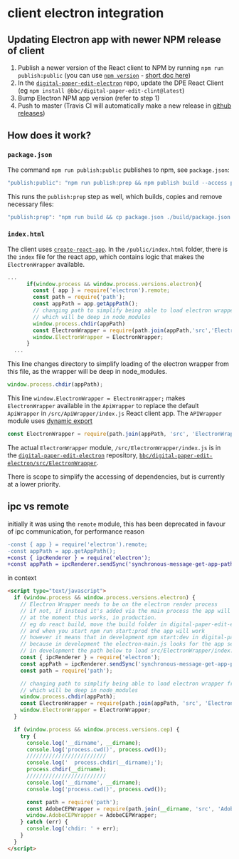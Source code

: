 # client electron integration

## Updating Electron app with newer NPM release of client

1. Publish a newer version of the React client to NPM by running `npm run publish:public`
   (you can use [`npm version`](https://docs.npmjs.com/cli/version) - [short doc here](https://github.com/bbc/react-transcript-editor/blob/master/docs/notes/2019-07-31-npm-tags.md))
2. In the [`digital-paper-edit-electron`](https://github.com/bbc/digital-paper-edit-electron/blob/master/package.json) repo, update the DPE React Client (eg `npm install @bbc/digital-paper-edit-clint@latest`)
3. Bump Electron NPM app version (refer to step 1)
4. Push to master (Travis CI will automatically make a new release in [github releases](https://github.com/bbc/digital-paper-edit-electron/releases/))

## How does it work?

### `package.json`

The command `npm run publish:public` publishes to npm, see `package.json`:

```js
"publish:public": "npm run publish:prep && npm publish build --access public",
```

This runs the `publish:prep` step as well, which builds, copies and remove necessary files:

```js
"publish:prep": "npm run build && cp package.json ./build/package.json && cp README.md ./build/README.md && rimraf ./build/db",
```

### `index.html`

The client uses [`create-react-app`](https://create-react-app.dev/).
In the `/public/index.html` folder, there is the `index` file for the react app, which contains logic that makes the `ElectronWrapper` available.

```js
...
      if(window.process && window.process.versions.electron){
        const { app } = require('electron').remote;
        const path = require('path');
        const appPath = app.getAppPath();
        // changing path to simplify being able to load electron wrapper from this index.html file,
        // which will be deep in node_modules
        window.process.chdir(appPath)
        const ElectronWrapper = require(path.join(appPath,'src','ElectronWrapper','index.js'));
        window.ElectronWrapper = ElectronWrapper;
      }
  ...
```

This line changes directory to simplify loading of the electron wrapper from this file, as the wrapper will be deep in node_modules.

```js
window.process.chdir(appPath);
```

This line `window.ElectronWrapper = ElectronWrapper;` makes `ElectronWrapper` available in the `ApiWrapper` to replace the default `ApiWrapper` in `/src/ApiWrapper/index.js` React client app.
The `APIWrapper` module uses [dynamic export](https://medium.com/@WebReflection/javascript-dynamic-import-export-b0e8775a59d4)

```js
const ElectronWrapper = require(path.join(appPath, 'src', 'ElectronWrapper', 'index.js'));
```

The actual `ElectronWrapper` module, `/src/ElectronWrapper/index.js` is in the [`digital-paper-edit-electron`](https://github.com/bbc/digital-paper-edit-electron/tree/master/src/ElectronWrapper) repository, [`bbc/digital-paper-edit-electron/src/ElectronWrapper`](https://github.com/bbc/digital-paper-edit-electron/tree/master/src/ElectronWrapper).

There is scope to simplify the accessing of dependencies, but is currently at a lower priority.

## ipc vs remote

initially it was using the `remote` module, this has been deprecated in favour of ipc communication, for performance reason

```diff
-const { app } = require('electron').remote;
-const appPath = app.getAppPath();
+const { ipcRenderer } = require('electron');
+const appPath = ipcRenderer.sendSync('synchronous-message-get-app-path', 'ping');
```

in context

```html
<script type="text/javascript">
  if (window.process && window.process.versions.electron) {
    // Electron Wrapper needs to be on the electron render process
    // if not, if instead it's added via the main process the app will hang
    // at the moment this works, in production.
    // eg do react build, move the build folder in digital-paper-edit-electron repo
    // and when you start npm run start:prod the app will work
    // however it means that in development npm start:dev in digital-paper-edit-electron won't work.
    // because in development the electron-main.js looks for the app served by webpack,
    // in development the path below to load src/ElectronWrapper/index.js doesn't resolve as they are in two different repos
    const { ipcRenderer } = require('electron');
    const appPath = ipcRenderer.sendSync('synchronous-message-get-app-path', 'ping');
    const path = require('path');

    // changing path to simplify being able to load electron wrapper from this index.html file,
    // which will be deep in node_modules
    window.process.chdir(appPath);
    const ElectronWrapper = require(path.join(appPath, 'src', 'ElectronWrapper', 'index.js'));
    window.ElectronWrapper = ElectronWrapper;
  }

  if (window.process && window.process.versions.cep) {
    try {
      console.log('__dirname', __dirname);
      console.log('process.cwd()', process.cwd());
      /////////////////////////
      console.log('  process.chdir(__dirname);');
      process.chdir(__dirname);
      /////////////////////////
      console.log('__dirname', __dirname);
      console.log('process.cwd()', process.cwd());

      const path = require('path');
      const AdobeCEPWrapper = require(path.join(__dirname, 'src', 'AdobeCEPWrapper', 'index.js'));
      window.AdobeCEPWrapper = AdobeCEPWrapper;
    } catch (err) {
      console.log('chdir: ' + err);
    }
  }
</script>
```
